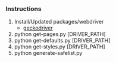 ### Instructions

1. Install/Updated packages/webdriver
	- [geckodriver](https://github.com/mozilla/geckodriver/releases)
1. python get-pages.py [DRIVER_PATH]
1. python get-defaults.py [DRIVER_PATH]
1. python get-styles.py [DRIVER_PATH]
1. python generate-safelist.py
